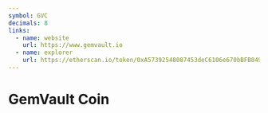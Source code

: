 ```yaml
---
symbol: GVC
decimals: 8
links:
  - name: website
    url: https://www.gemvault.io
  - name: explorer
    url: https://etherscan.io/token/0xA57392548087453deC6106e670bBFB849276b358
---
```


# GemVault Coin
